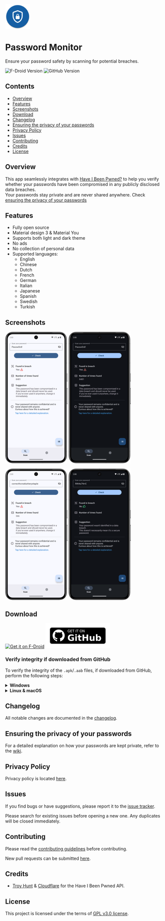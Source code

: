 <img src="fastlane/metadata/android/en-US/images/icon.png" width="80" alt="App icon"/> 

# Password Monitor

Ensure your password safety by scanning for potential breaches.

<img src="https://img.shields.io/f-droid/v/com.password.monitor?logo=FDroid&color=green&style=for-the-badge" alt="F-Droid Version"> <img src="https://img.shields.io/github/v/release/StellarSand/Password-Monitor?logo=GitHub&color=212121&label=GitHub&style=for-the-badge" alt="GitHub Version">



## Contents
- [Overview](#overview)
- [Features](#features)
- [Screenshots](#screenshots)
- [Download](#download)
- [Changelog](#changelog)
- [Ensuring the privacy of your passwords](#ensuring-the-privacy-of-your-passwords)
- [Privacy Policy](#privacy-policy)
- [Issues](#issues)
- [Contributing](#contributing)
- [Credits](#credits)
- [License](#license)



## Overview
This app seamlessly integrates with [Have I Been Pwned?](https://haveibeenpwned.com) to help you verify whether your passwords have been compromised in any publicly disclosed data breaches.
<br>Your passwords stay private and are never shared anywhere. Check [ensuring the privacy of your passwords](#ensuring-the-privacy-of-your-passwords)



## Features
- Fully open source
- Material design 3 & Material You
- Supports both light and dark theme
- No ads
- No collection of personal data
- Supported languages: 
   - English
   - Chinese
   - Dutch
   - French
   - German
   - Italian
   - Japanese
   - Spanish
   - Swedish
   - Turkish



## Screenshots
<img src="/fastlane/metadata/android/en-US/images/phoneScreenshots/1.png" width="200"/>  <img src="/fastlane/metadata/android/en-US/images/phoneScreenshots/2.png" width="200"/>

<img src="/fastlane/metadata/android/en-US/images/phoneScreenshots/3.png" width="200"/>  <img src="/fastlane/metadata/android/en-US/images/phoneScreenshots/4.png" width="200"/>



## Download
[<img src="https://fdroid.gitlab.io/artwork/badge/get-it-on.png"
alt="Get it on F-Droid"
height="80">](https://f-droid.org/packages/com.password.monitor)
[<img src="https://raw.githubusercontent.com/Kunzisoft/Github-badge/main/get-it-on-github.png"
alt="Get it on GitHub"
height="80">](https://github.com/StellarSand/Password-Monitor/releases/latest)

### Verify integrity if downloaded from GitHub
To verify the integrity of the `.apk`/`.aab` files, if downloaded from GitHub, perform the following steps:

<details>
  <summary><b>Windows</b></summary>

1. Open Powershell by searching for it in the `Start menu` OR by pressing `Win + R` and typing `powershell`
2. Change directory to the downloaded path
   ```
   cd "C:\path\to\downloaded\file"
   ```
   Example:
   ```
   cd "C:\Users\JohnDoe\Downloads"
   ```
3. Compute the SHA-256 Hash
   ```
   Get-FileHash -Algorithm SHA256 -Path "filename"
   ```
   Example:
   ```
   Get-FileHash -Algorithm SHA256 -Path "PasswordMonitor_v1.5.0.apk"
   ```
4. The computed hash value should be exactly the same as the one provided in the `.sha256` file on GitHub.
</details>

<details>
  <summary><b>Linux & macOS</b></summary>

1. Open terminal
2. Change directory to the downloaded path
   ```
   cd /path/to/downloaded/file
   ```
   Example:
   ```
   cd /home/JohnDoe/Downloads/
   ```
3. Compute the SHA-256 Hash
   ```
   sha256sum filename
   ```
   Example:
   ```
   sha256sum PasswordMonitor_v1.5.0.apk
   ```
4. The computed hash value should be exactly the same as the one provided in the `.sha256` file on GitHub.
</details>



## Changelog
All notable changes are documented in the [changelog](https://github.com/StellarSand/Password-Monitor/blob/master/CHANGELOG.md).



## Ensuring the privacy of your passwords
For a detailed explanation on how your passwords are kept private, refer to the [wiki](https://github.com/StellarSand/Password-Monitor/wiki).



## Privacy Policy
Privacy policy is located [here](https://github.com/StellarSand/Password-Monitor/blob/master/PRIVACY.md).



## Issues
If you find bugs or have suggestions, please report it to the [issue tracker](https://github.com/StellarSand/Password-Monitor/issues). 

Please search for existing issues before opening a new one. Any duplicates will be closed immediately.



## Contributing
Please read the [contributing guidelines](https://github.com/StellarSand/Password-Monitor/blob/main/CONTRIBUTING.md) before contributing.

New pull requests can be submitted [here](https://github.com/StellarSand/Password-Monitor/pulls).



## Credits
- [Troy Hunt](https://github.com/troyhunt) & [Cloudflare](https://www.cloudflare.com/) for the Have I Been Pwned API.



## License
This project is licensed under the terms of [GPL v3.0 license](https://github.com/StellarSand/Password-Monitor/blob/main/LICENSE).
